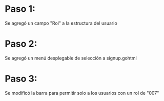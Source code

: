 # Paso 1:
Se agregó un campo "Rol" a la estructura del usuario

# Paso 2:
Se agregó un menú desplegable de selección a signup.gohtml

# Paso 3:
Se modificó la barra para permitir solo a los usuarios con un rol de "007"